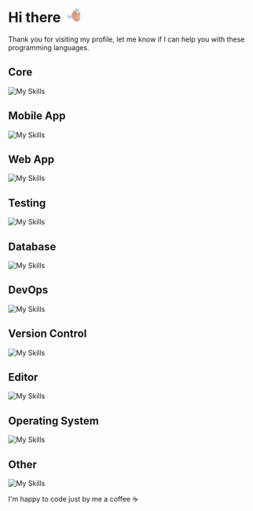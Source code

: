 # Hi there <img src="./images/image.png" width="30px" style="margin-left:5px;" />

Thank you for visiting my profile, let me know if I can help you with these programming languages.

## Core

![My Skills](https://skillicons.dev/icons?i=ts,js,py,swift,c,cpp,go,java,dart,rust&perline=10)

## Mobile App

![My Skills](https://skillicons.dev/icons?i=react,redux,sentry,swift,kotlin,flutter&perline=10)

## Web App

![My Skills](https://skillicons.dev/icons?i=nodejs,express,nextjs,vercel,webpack,vite,react,redux,sentry,tailwind,sass,html,css,jquery,graphql,apollo,md,php,django&perline=10)

## Testing

![My Skills](https://skillicons.dev/icons?i=jest,postman&perline=10)

## Database

![My Skills](https://skillicons.dev/icons?i=planetscale,mysql,dynamodb,mongodb&perline=10)

## DevOps

![My Skills](https://skillicons.dev/icons?i=azure,kubernetes,aws,jenkins,nginx&perline=10)

## Version Control

![My Skills](https://skillicons.dev/icons?i=bash,powershell,git,github&perline=10)

## Editor

![My Skills](https://skillicons.dev/icons?i=vscode,androidstudio,idea,atom,eclipse&perline=10)

## Operating System

![My Skills](https://skillicons.dev/icons?i=linux&perline=10)

## Other

![My Skills](https://skillicons.dev/icons?i=figma,discord&perline=10)

I'm happy to code just by me a coffee ☕